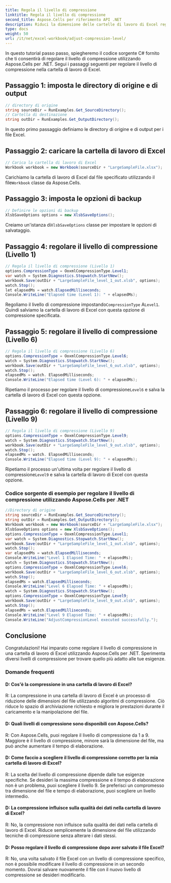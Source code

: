 ```yaml
---
title: Regola il livello di compressione
linktitle: Regola il livello di compressione
second_title: Aspose.Cells per riferimento API .NET
description: Riduci la dimensione delle cartelle di lavoro di Excel regolando il livello di compressione con Aspose.Cells per .NET.
type: docs
weight: 50
url: /it/net/excel-workbook/adjust-compression-level/
---
```

In questo tutorial passo passo, spiegheremo il codice sorgente C# fornito che ti consentirà di regolare il livello di compressione utilizzando Aspose.Cells per .NET. Segui i passaggi seguenti per regolare il livello di compressione nella cartella di lavoro di Excel.

## Passaggio 1: imposta le directory di origine e di output

```csharp
// directory di origine
string sourceDir = RunExamples.Get_SourceDirectory();
// Cartella di destinazione
string outDir = RunExamples.Get_OutputDirectory();
```

In questo primo passaggio definiamo le directory di origine e di output per i file Excel.

## Passaggio 2: caricare la cartella di lavoro di Excel

```csharp
// Carica la cartella di lavoro di Excel
Workbook workbook = new Workbook(sourceDir + "LargeSampleFile.xlsx");
```

Carichiamo la cartella di lavoro di Excel dal file specificato utilizzando il file`Workbook` classe da Aspose.Cells.

## Passaggio 3: imposta le opzioni di backup

```csharp
// Definire le opzioni di backup
XlsbSaveOptions options = new XlsbSaveOptions();
```

 Creiamo un'istanza di`XlsbSaveOptions` classe per impostare le opzioni di salvataggio.

## Passaggio 4: regolare il livello di compressione (Livello 1)

```csharp
// Regola il livello di compressione (Livello 1)
options.CompressionType = OoxmlCompressionType.Level1;
var watch = System.Diagnostics.Stopwatch.StartNew();
workbook.Save(outDir + "LargeSampleFile_level_1_out.xlsb", options);
watch.Stop();
let elapsedMs = watch.ElapsedMilliseconds;
Console.WriteLine("Elapsed time (Level 1): " + elapsedMs);
```

 Regoliamo il livello di compressione impostando`CompressionType` A`Level1`. Quindi salviamo la cartella di lavoro di Excel con questa opzione di compressione specificata.

## Passaggio 5: regolare il livello di compressione (Livello 6)

```csharp
// Regola il livello di compressione (Livello 6)
options.CompressionType = OoxmlCompressionType.Level6;
watch = System.Diagnostics.Stopwatch.StartNew();
workbook.Save(outDir + "LargeSampleFile_level_6_out.xlsb", options);
watch.Stop();
elapsedMs = watch. ElapsedMilliseconds;
Console.WriteLine("Elapsed time (Level 6): " + elapsedMs);
```

 Ripetiamo il processo per regolare il livello di compressione`Level6` e salva la cartella di lavoro di Excel con questa opzione.

## Passaggio 6: regolare il livello di compressione (Livello 9)

```csharp
// Regola il livello di compressione (Livello 9)
options.CompressionType = OoxmlCompressionType.Level9;
watch = System.Diagnostics.Stopwatch.StartNew();
workbook.Save(outDir + "LargeSampleFile_level_9_out.xlsb", options);
watch.Stop();
elapsedMs = watch. ElapsedMilliseconds;
Console.WriteLine("Elapsed time (Level 9): " + elapsedMs);
```

 Ripetiamo il processo un'ultima volta per regolare il livello di compressione`Level9` e salva la cartella di lavoro di Excel con questa opzione.

### Codice sorgente di esempio per regolare il livello di compressione utilizzando Aspose.Cells per .NET 
```csharp
//Directory di origine
string sourceDir = RunExamples.Get_SourceDirectory();
string outDir = RunExamples.Get_OutputDirectory();
Workbook workbook = new Workbook(sourceDir + "LargeSampleFile.xlsx");
XlsbSaveOptions options = new XlsbSaveOptions();
options.CompressionType = OoxmlCompressionType.Level1;
var watch = System.Diagnostics.Stopwatch.StartNew();
workbook.Save(outDir + "LargeSampleFile_level_1_out.xlsb", options);
watch.Stop();
var elapsedMs = watch.ElapsedMilliseconds;
Console.WriteLine("Level 1 Elapsed Time: " + elapsedMs);
watch = System.Diagnostics.Stopwatch.StartNew();
options.CompressionType = OoxmlCompressionType.Level6;
workbook.Save(outDir + "LargeSampleFile_level_6_out.xlsb", options);
watch.Stop();
elapsedMs = watch.ElapsedMilliseconds;
Console.WriteLine("Level 6 Elapsed Time: " + elapsedMs);
watch = System.Diagnostics.Stopwatch.StartNew();
options.CompressionType = OoxmlCompressionType.Level9;
workbook.Save(outDir + "LargeSampleFile_level_9_out.xlsb", options);
watch.Stop();
elapsedMs = watch.ElapsedMilliseconds;
Console.WriteLine("Level 9 Elapsed Time: " + elapsedMs);
Console.WriteLine("AdjustCompressionLevel executed successfully.");
```

## Conclusione

Congratulazioni! Hai imparato come regolare il livello di compressione in una cartella di lavoro di Excel utilizzando Aspose.Cells per .NET. Sperimenta diversi livelli di compressione per trovare quello più adatto alle tue esigenze.

### Domande frequenti

#### D: Cos'è la compressione in una cartella di lavoro di Excel?

R: La compressione in una cartella di lavoro di Excel è un processo di riduzione delle dimensioni del file utilizzando algoritmi di compressione. Ciò riduce lo spazio di archiviazione richiesto e migliora le prestazioni durante il caricamento e la manipolazione del file.

#### D: Quali livelli di compressione sono disponibili con Aspose.Cells?

R: Con Aspose.Cells, puoi regolare il livello di compressione da 1 a 9. Maggiore è il livello di compressione, minore sarà la dimensione del file, ma può anche aumentare il tempo di elaborazione.

#### D: Come faccio a scegliere il livello di compressione corretto per la mia cartella di lavoro di Excel?

R: La scelta del livello di compressione dipende dalle tue esigenze specifiche. Se desideri la massima compressione e il tempo di elaborazione non è un problema, puoi scegliere il livello 9. Se preferisci un compromesso tra dimensione del file e tempo di elaborazione, puoi scegliere un livello intermedio.

#### D: La compressione influisce sulla qualità dei dati nella cartella di lavoro di Excel?

R: No, la compressione non influisce sulla qualità dei dati nella cartella di lavoro di Excel. Riduce semplicemente la dimensione del file utilizzando tecniche di compressione senza alterare i dati stessi.

#### D: Posso regolare il livello di compressione dopo aver salvato il file Excel?

R: No, una volta salvato il file Excel con un livello di compressione specifico, non è possibile modificare il livello di compressione in un secondo momento. Dovrai salvare nuovamente il file con il nuovo livello di compressione se desideri modificarlo.